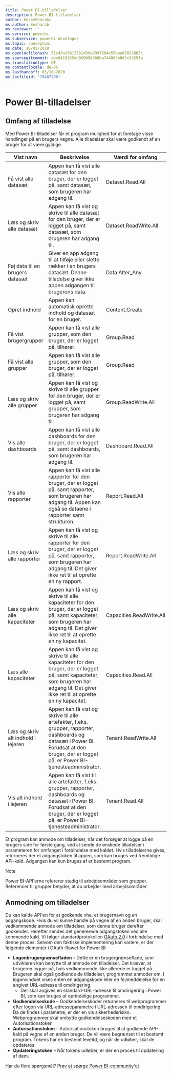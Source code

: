 ```yaml
---
title: Power BI-tilladelser
description: Power BI-tilladelser
author: KesemSharabi
ms.author: kesharab
ms.reviewer: ''
ms.service: powerbi
ms.subservice: powerbi-developer
ms.topic: conceptual
ms.date: 10/01/2018
ms.openlocfilehash: 51c43a19613381d39e0397864e55baed2022663c
ms.sourcegitcommit: abc8419155dd869096368ba744883b865c5329fa
ms.translationtype: HT
ms.contentlocale: da-DK
ms.lasthandoff: 03/18/2020
ms.locfileid: "79487206"
---
```

# <a name="power-bi-permissions"></a>Power BI-tilladelser

## <a name="permission-scopes"></a>Omfang af tilladelse

Med Power BI-tilladelser får et program mulighed for at foretage visse handlinger på en brugers vegne. Alle tilladelser skal være godkendt af en bruger for at være gyldige.

| Vist navn | Beskrivelse | Værdi for omfang |
| --- | --- | --- |
| Få vist alle datasæt |Appen kan få vist alle datasæt for den bruger, der er logget på, samt datasæt, som brugeren har adgang til. |Dataset.Read.All |
| Læs og skriv alle datasæt |Appen kan få vist og skrive til alle datasæt for den bruger, der er logget på, samt datasæt, som brugeren har adgang til. |Dataset.ReadWrite.All |
| Føj data til en brugers datasæt |Giver en app adgang til at tilføje eller slette rækker i en brugers datasæt. Denne tilladelse giver ikke appen adgangen til brugerens data. |Data.Alter_Any |
| Opret indhold |Appen kan automatisk oprette indhold og datasæt for en bruger. |Content.Create |
| Få vist brugergrupper |Appen kan få vist alle grupper, som den bruger, der er logget på, tilhører. |Group.Read |
| Få vist alle grupper |Appen kan få vist alle grupper, som den bruger, der er logget på, tilhører. |Group.Read |
| Læs og skriv alle grupper |Appen kan få vist og skrive til alle grupper for den bruger, der er logget på, samt grupper, som brugeren har adgang til. |Group.ReadWrite.All |
| Vis alle dashboards |Appen kan få vist alle dashboards for den bruger, der er logget på, samt dashboards, som brugeren har adgang til. |Dashboard.Read.All |
| Vis alle rapporter |Appen kan få vist alle rapporter for den bruger, der er logget på, samt rapporter, som brugeren har adgang til. Appen kan også se dataene i rapporter samt strukturen. |Report.Read.All |
| Læs og skriv alle rapporter |Appen kan få vist og skrive til alle rapporter for den bruger, der er logget på, samt rapporter, som brugeren har adgang til. Det giver ikke ret til at oprette en ny rapport. |Report.ReadWrite.All |
| Læs og skriv alle kapaciteter |Appen kan få vist og skrive til alle kapaciteter for den bruger, der er logget på, samt kapaciteter, som brugeren har adgang til. Det giver ikke ret til at oprette en ny kapacitet. |Capacities.ReadWrite.All |
| Læs alle kapaciteter |Appen kan få vist og skrive til alle kapaciteter for den bruger, der er logget på, samt kapaciteter, som brugeren har adgang til. Det giver ikke ret til at oprette en ny kapacitet. |Capacities.Read.All |
| Læs og skriv alt indhold i lejeren |Appen kan få vist og skrive til alle artefakter, f.eks. grupper, rapporter, dashboards og datasæt i Power BI. Forudsat at den bruger, der er logget på, er Power BI-tjenesteadministrator. |Tenant.ReadWrite.All |
| Vis alt indhold i lejeren |Appen kan få vist til alle artefakter, f.eks. grupper, rapporter, dashboards og datasæt i Power BI. Forudsat at den bruger, der er logget på, er Power BI-tjenesteadministrator. |Tenant.Read.All |

Et program kan anmode om tilladelser, når det forsøger at logge på en brugers side for første gang, ved at sende de ønskede tilladelser i parameteren for omfanget i forbindelse med kaldet. Hvis tilladelserne gives, returneres der et adgangstoken til appen, som kan bruges ved fremtidige API-kald. Adgangen kan kun bruges af et bestemt program.

> [!NOTE]
> Power BI-API'erne refererer stadig til arbejdsområder som grupper. Referencer til grupper betyder, at du arbejder med arbejdsområder.

## <a name="requesting-permissions"></a>Anmodning om tilladelser

Du kan kalde API'en for at godkende vha. et brugernavn og en adgangskode. Hvis du vil kunne handle på vegne af en anden bruger, skal vedkommende anmode om tilladelser, som denne bruger derefter godkender. Herefter sendes det genererede adgangstoken ved alle kommende kald. Vi følger standardprotokollen [OAuth 2.0](https://oauth.net/2/) i forbindelse med denne proces. Selvom den faktiske implementering kan variere, er der følgende elementer i OAuth-flowet for Power BI:

* **Logonbrugergrænsefladen** – Dette er en brugergrænseflade, som udvikleren kan benytte til at anmode om tilladelser. Det kræver, at brugeren logger på, hvis vedkommende ikke allerede er logget på. Brugeren skal også godkende de tilladelser, programmet anmoder om. I logonvinduet vises enten en adgangskode eller en fejlmeddelelse for en angivet URL-adresse til omdirigering.
  * Der skal angives en standard-URL-adresse til omdirigering i Power BI, som kan bruges af oprindelige programmer.
* **Godkendelseskode** – Godkendelseskoder returneres til webprogrammer efter logon via URL-adresseparametre i URL-adressen til omdirigering. Da de findes i parametre, er der en vis sikkerhedsrisiko. Webprogrammer skal ombytte godkendelseskoden med et Autorisationstoken
* **Autorisationstoken** – Autorisationstoken bruges til at godkende API-kald på vegne af en anden bruger. De vil være begrænset til et bestemt program. Tokens har en bestemt levetid, og når de udløber, skal de opdateres.
* **Opdateringstoken** – Når tokens udløber, er der en proces til opdatering af dem.

Har du flere spørgsmål? [Prøv at spørge Power BI-community'et](https://community.powerbi.com/)